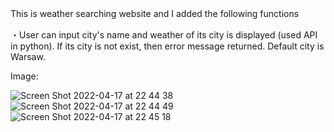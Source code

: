 This is weather searching website and I added the following functions　　

・User can input city's name and weather of its city is displayed (used API in python). If its city is not exist, then error message returned. 
  Default city is Warsaw.

Image:

![Screen Shot 2022-04-17 at 22 44 38](https://user-images.githubusercontent.com/91435300/163798567-c733a0cc-3959-4e42-8441-f7e33130c4ac.png)
![Screen Shot 2022-04-17 at 22 44 49](https://user-images.githubusercontent.com/91435300/163798561-084b3289-c92e-4b9d-bcd4-525b7a79ae68.png)
![Screen Shot 2022-04-17 at 22 45 18](https://user-images.githubusercontent.com/91435300/163798562-2c268659-ea44-4e0b-8d17-88af6e426cae.png)

